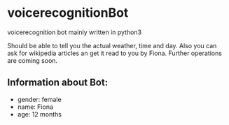 # voicerecognitionBot
voicerecognition bot mainly written in python3

Should be able to tell you the actual weather, time and day. Also you can ask for wikipedia articles an get it read to you by Fiona.
Further operations are coming soon.


## Information about Bot:

- gender: female
- name: Fiona
- age: 12 months
